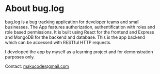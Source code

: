 # About bug.log

bug.log is a bug tracking application for developer teams and small businesses. The App features authorization, authentification with roles and role based permissions. It is built using React for the frontend and Express and MongoDB for the backend and database.
This is the app backend which can be accessed with RESTful HTTP requests.

I developed the app by myself as a learning project and for demonstration purposes only.

Contact: makucode@gmail.com
